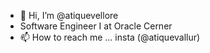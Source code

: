- 👋 Hi, I’m @atiquevellore
- Software Engineer I at Oracle Cerner
- 📫 How to reach me ... insta (@atiquevallur)

<!---
atiquevellore/atiquevellore is a ✨ special ✨ repository because its `README.md` (this file) appears on your GitHub profile.
You can click the Preview link to take a look at your changes.
--->

